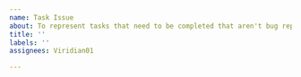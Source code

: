 ```yaml
---
name: Task Issue
about: To represent tasks that need to be completed that aren't bug reports
title: ''
labels: ''
assignees: Viridian01

---
```



